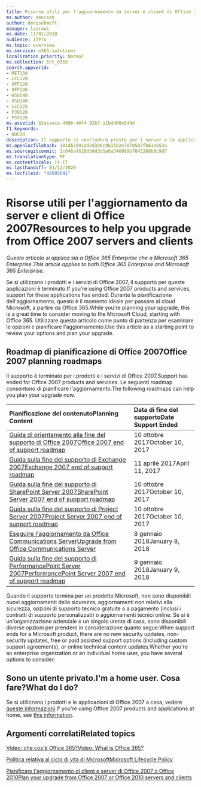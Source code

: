 ```yaml
---
title: Risorse utili per l'aggiornamento da server e client di Office 2007
ms.author: deniseb
author: denisebmsft
manager: laurawi
ms.date: 11/01/2018
audience: ITPro
ms.topic: overview
ms.service: o365-solutions
localization_priority: Normal
ms.collection: Ent_O365
search.appverid:
- MET150
- LCC120
- OFF120
- OFF140
- WSU140
- OSU140
- LCC125
- PJU120
- PSV120
ms.assetid: b2acaeca-4986-40f4-92b7-a1bdd06e549d
f1.keywords:
- NOCSH
description: Il supporto si concluderà presto per i server e le applicazioni client di Office 2007 e non sono disponibili contratti di supporto personalizzato. Utilizzare questo articolo per iniziare a pianificare l'aggiornamento.
ms.openlocfilehash: 101db7891dd2d336c9b15b2e7070587fb61eb53a
ms.sourcegitcommit: 1c646afb10db9d3d1e6a346089b7845268b0c9d7
ms.translationtype: MT
ms.contentlocale: it-IT
ms.lasthandoff: 03/12/2020
ms.locfileid: "42605641"
---
```

# <a name="resources-to-help-you-upgrade-from-office-2007-servers-and-clients"></a><span data-ttu-id="445e0-104">Risorse utili per l'aggiornamento da server e client di Office 2007</span><span class="sxs-lookup"><span data-stu-id="445e0-104">Resources to help you upgrade from Office 2007 servers and clients</span></span>

<span data-ttu-id="445e0-105">*Questo articolo si applica sia a Office 365 Enterprise che a Microsoft 365 Enterprise*.</span><span class="sxs-lookup"><span data-stu-id="445e0-105">*This article applies to both Office 365 Enterprise and Microsoft 365 Enterprise.*</span></span>

<span data-ttu-id="445e0-106">Se si utilizzano i prodotti e i servizi di Office 2007, il supporto per queste applicazioni è terminato.</span><span class="sxs-lookup"><span data-stu-id="445e0-106">If you're using Office 2007 products and services, support for these applications has ended.</span></span> <span data-ttu-id="445e0-107">Durante la pianificazione dell'aggiornamento, questo è il momento ideale per passare al cloud Microsoft, a partire da Office 365.</span><span class="sxs-lookup"><span data-stu-id="445e0-107">While you're planning your upgrade, this is a great time to consider moving to the Microsoft Cloud, starting with Office 365.</span></span> <span data-ttu-id="445e0-108">Utilizzare questo articolo come punto di partenza per esaminare le opzioni e pianificare l'aggiornamento.</span><span class="sxs-lookup"><span data-stu-id="445e0-108">Use this article as a starting point to review your options and plan your upgrade.</span></span>
      
## <a name="office-2007-planning-roadmaps"></a><span data-ttu-id="445e0-109">Roadmap di pianificazione di Office 2007</span><span class="sxs-lookup"><span data-stu-id="445e0-109">Office 2007 planning roadmaps</span></span>
  
<span data-ttu-id="445e0-110">Il supporto è terminato per i prodotti e i servizi di Office 2007.</span><span class="sxs-lookup"><span data-stu-id="445e0-110">Support has ended for Office 2007 products and services.</span></span> <span data-ttu-id="445e0-111">Le seguenti roadmap consentono di pianificare l'aggiornamento.</span><span class="sxs-lookup"><span data-stu-id="445e0-111">The following roadmaps can help you plan your upgrade now.</span></span>

|<span data-ttu-id="445e0-112">**Pianificazione del contenuto**</span><span class="sxs-lookup"><span data-stu-id="445e0-112">**Planning Content**</span></span>|<span data-ttu-id="445e0-113">**Data di fine del supporto**</span><span class="sxs-lookup"><span data-stu-id="445e0-113">**Date Support Ended**</span></span>|
|:-----|:-----|
|[<span data-ttu-id="445e0-114">Guida di orientamento alla fine del supporto di Office 2007</span><span class="sxs-lookup"><span data-stu-id="445e0-114">Office 2007 end of support roadmap</span></span>](https://docs.microsoft.com/DeployOffice/office-2007-end-support-roadmap) <br/> |<span data-ttu-id="445e0-115">10 ottobre 2017</span><span class="sxs-lookup"><span data-stu-id="445e0-115">October 10, 2017</span></span>  <br/> |
|[<span data-ttu-id="445e0-116">Guida sulla fine del supporto di Exchange 2007</span><span class="sxs-lookup"><span data-stu-id="445e0-116">Exchange 2007 end of support roadmap</span></span>](exchange-2007-end-of-support.md) <br/> |<span data-ttu-id="445e0-117">11 aprile 2017</span><span class="sxs-lookup"><span data-stu-id="445e0-117">April 11, 2017</span></span>  <br/> |
|[<span data-ttu-id="445e0-118">Guida sulla fine del supporto di SharePoint Server 2007</span><span class="sxs-lookup"><span data-stu-id="445e0-118">SharePoint Server 2007 end of support roadmap</span></span>](sharepoint-2007-end-of-support.md) <br/> |<span data-ttu-id="445e0-119">10 ottobre 2017</span><span class="sxs-lookup"><span data-stu-id="445e0-119">October 10, 2017</span></span>  <br/> |
|[<span data-ttu-id="445e0-120">Guida sulla fine del supporto di Project Server 2007</span><span class="sxs-lookup"><span data-stu-id="445e0-120">Project Server 2007 end of support roadmap</span></span>](project-server-2007-end-of-support.md) <br/> |<span data-ttu-id="445e0-121">10 ottobre 2017</span><span class="sxs-lookup"><span data-stu-id="445e0-121">October 10, 2017</span></span>  <br/> |
|[<span data-ttu-id="445e0-122">Eseguire l'aggiornamento da Office Communications Server</span><span class="sxs-lookup"><span data-stu-id="445e0-122">Upgrade from Office Communications Server</span></span>](https://docs.microsoft.com/SkypeForBusiness/plan-your-deployment/upgrade) <br/> |<span data-ttu-id="445e0-123">8 gennaio 2018</span><span class="sxs-lookup"><span data-stu-id="445e0-123">January 8, 2018</span></span>  <br/> |
|[<span data-ttu-id="445e0-124">Guida sulla fine del supporto di PerformancePoint Server 2007</span><span class="sxs-lookup"><span data-stu-id="445e0-124">PerformancePoint Server 2007 end of support roadmap</span></span>](pps-2007-end-of-support.md) <br/> |<span data-ttu-id="445e0-125">9 gennaio 2018</span><span class="sxs-lookup"><span data-stu-id="445e0-125">January 9, 2018</span></span>  <br/> |
   
<span data-ttu-id="445e0-126">Quando il supporto termina per un prodotto Microsoft, non sono disponibili nuovi aggiornamenti della sicurezza, aggiornamenti non relativi alla sicurezza, opzioni di supporto tecnico gratuite o a pagamento (inclusi i contratti di supporto personalizzati) o aggiornamenti tecnici online. Se si è un'organizzazione aziendale o un singolo utente di casa, sono disponibili diverse opzioni per prendere in considerazione quanto segue:</span><span class="sxs-lookup"><span data-stu-id="445e0-126">When support ends for a Microsoft product, there are no new security updates, non-security updates, free or paid assisted support options (including custom support agreements), or online technical content updates.Whether you're an enterprise organization or an individual home user, you have several options to consider:</span></span>

## <a name="im-a-home-user-what-do-i-do"></a><span data-ttu-id="445e0-127">Sono un utente privato.</span><span class="sxs-lookup"><span data-stu-id="445e0-127">I'm a home user.</span></span> <span data-ttu-id="445e0-128">Cosa fare?</span><span class="sxs-lookup"><span data-stu-id="445e0-128">What do I do?</span></span>

<span data-ttu-id="445e0-129">Se si utilizzano i prodotti e le applicazioni di Office 2007 a casa, vedere [queste informazioni](plan-upgrade-previous-versions-office.md#im-a-home-user-what-do-i-do).</span><span class="sxs-lookup"><span data-stu-id="445e0-129">If you're using Office 2007 products and applications at home, see [this information](plan-upgrade-previous-versions-office.md#im-a-home-user-what-do-i-do).</span></span>
     
## <a name="related-topics"></a><span data-ttu-id="445e0-130">Argomenti correlati</span><span class="sxs-lookup"><span data-stu-id="445e0-130">Related topics</span></span>

[<span data-ttu-id="445e0-131">Video: che cos'è Office 365?</span><span class="sxs-lookup"><span data-stu-id="445e0-131">Video: What is Office 365?</span></span>](https://support.office.com/article/847caf12-2589-452c-8aca-1c009797678b.aspx)
  
[<span data-ttu-id="445e0-132">Politica relativa al ciclo di vita di Microsoft</span><span class="sxs-lookup"><span data-stu-id="445e0-132">Microsoft Lifecycle Policy</span></span>](https://go.microsoft.com/fwlink/?linkid=865200)

[<span data-ttu-id="445e0-133">Pianificare l'aggiornamento di client e server di Office 2007 o Office 2010</span><span class="sxs-lookup"><span data-stu-id="445e0-133">Plan your upgrade from Office 2007 or Office 2010 servers and clients</span></span>](plan-upgrade-previous-versions-office.md)
  

